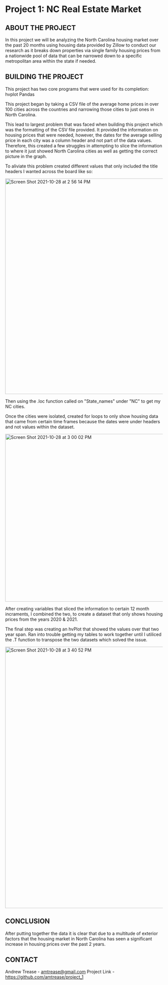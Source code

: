 # Project 1: NC Real Estate Market

ABOUT THE PROJECT
------------

In this project we will be analyzing the North Carolina housing market over the past 20 months using housing data provided by Zillow to conduct our research as it breaks down properties via single family housing prices from a nationwide pool of data that can be narrowed down to a specific metropolitan area within the state if needed. 

BUILDING THE PROJECT
------------
This project has two core programs that were used for its completion:
hvplot
Pandas 

This project began by taking a CSV file of the average home prices in over 100 cities across the countries and narrowing those cities to just ones in North Carolina. 

This lead to largest problem that was faced when building this project which was the formatting of the CSV file provided. It provided the information on housing prices that were needed, however, the dates for the average selling price in each city was a column header and not part of the data values. Therefore, this created a few struggles in attempting to slice the information to where it just showed North Carolina cities as well as getting the correct picture in the graph. 

To aliviate this problem created different values that only included the title headers I wanted across the board like so:

<img width="688" alt="Screen Shot 2021-10-28 at 2 56 14 PM" src="https://user-images.githubusercontent.com/89325129/139318225-6368e10d-8d20-4274-8351-23326d34e75f.png">

Then using the .loc function called on "State_names" under "NC" to get my NC cities. 

Once the cities were isolated, created for loops to only show housing data that came from certain time frames because the dates were under headers and not values within the dataset. 

<img width="535" alt="Screen Shot 2021-10-28 at 3 00 02 PM" src="https://user-images.githubusercontent.com/89325129/139318764-5c6c8e1b-96c5-4bb6-afb5-549cfb2488e6.png">

After creating variables that sliced the information to certain 12 month incraments, I combined the two, to create a dataset that only shows housing prices from the years 2020 & 2021. 

The final step was creating an hvPlot that showed the values over that two year span. Ran into trouble getting my tables to work together until I utiliced the .T function to transpose the two datasets which solved the issue. 

<img width="834" alt="Screen Shot 2021-10-28 at 3 40 52 PM" src="https://user-images.githubusercontent.com/89325129/139324242-344cef19-ebef-469c-b414-ed1b543da9b7.png">

CONCLUSION
------------
After putting together the data it is clear that due to a multitude of exterior factors that the housing market in North Carolina has seen a significant increase in housing prices over the past 2 years. 

CONTACT
------------
Andrew Trease - amtrease@gmail.com
Project Link - https://github.com/amtrease/project_1
